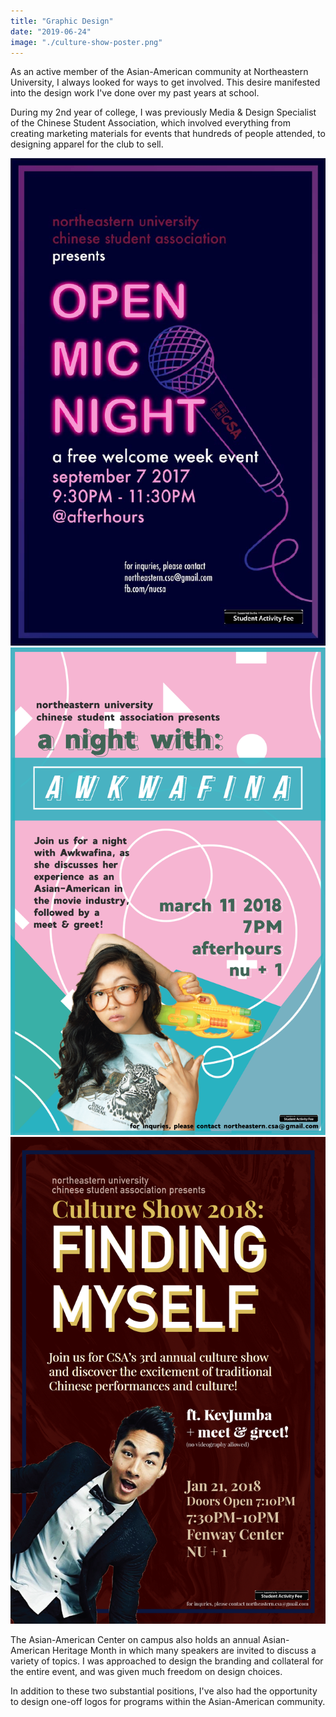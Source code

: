 ```yaml
---
title: "Graphic Design"
date: "2019-06-24"
image: "./culture-show-poster.png"
---
```


<p>As an active member of the Asian-American community at Northeastern University, I always looked for ways to get involved. This desire manifested into the design work I've done over my past years at school. </p>

<p>During my 2nd year of college, I was previously Media & Design Specialist of the Chinese Student Association, which involved everything from creating marketing materials for events that hundreds of people attended, to designing apparel for the club to sell. </p>

![Open Mic Event Poster](open-mic-final.jpg?raw=true "Open Mic Event Poster")
![A Night with Awkwafina Event Poster](anw-awkwafina-poster.png?raw=true "A Night with Awkwafina Event Poster")
![CSA Culture Show Event Poster](culture-show-poster.png?raw=true "CSA Culture Show Event Poster")


<p>The Asian-American Center on campus also holds an annual Asian-American Heritage Month in which many speakers are invited to discuss a variety of topics. I was approached to design the branding and collateral for the entire event, and was given much freedom on design choices.</p>

<p>In addition to these two substantial positions, I've also had the opportunity to design one-off logos for programs within the Asian-American community. </p>

